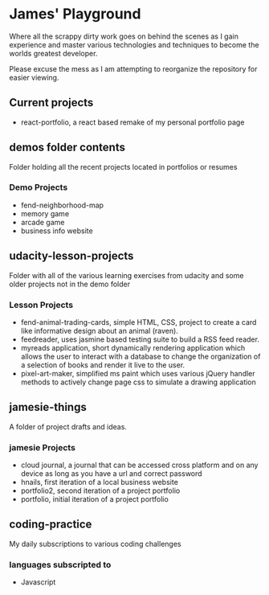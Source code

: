 # James' Playground

Where all the scrappy dirty work goes on behind the scenes as I gain experience and master various technologies and techniques to become the worlds greatest developer.

Please excuse the mess as I am attempting to reorganize the repository for easier viewing.

## Current projects

- react-portfolio, a react based remake of my personal portfolio page

## demos folder contents

Folder holding all the recent projects located in portfolios or resumes

### Demo Projects

- fend-neighborhood-map
- memory game
- arcade game
- business info website

## udacity-lesson-projects

Folder with all of the various learning exercises from udacity and some older projects not in the demo folder

### Lesson Projects

- fend-animal-trading-cards, simple HTML, CSS, project to create a card like informative design about an animal (raven).
- feedreader, uses jasmine based testing suite to build a RSS feed reader.
- myreads application, short dynamically rendering application which allows the user to interact with a database to change the organization of a selection of books and render it live to the user.
- pixel-art-maker, simplified ms paint which uses various jQuery handler methods to actively change page css to simulate a drawing application

## jamesie-things

A folder of project drafts and ideas.

### jamesie Projects

- cloud journal, a journal that can be accessed cross platform and on any device as long as you have a url and correct password
- hnails, first iteration of a local  business website
- portfolio2, second iteration of a project portfolio
- portfolio, initial iteration of a project portfolio

## coding-practice

My daily subscriptions to various coding challenges

### languages subscripted to

- Javascript